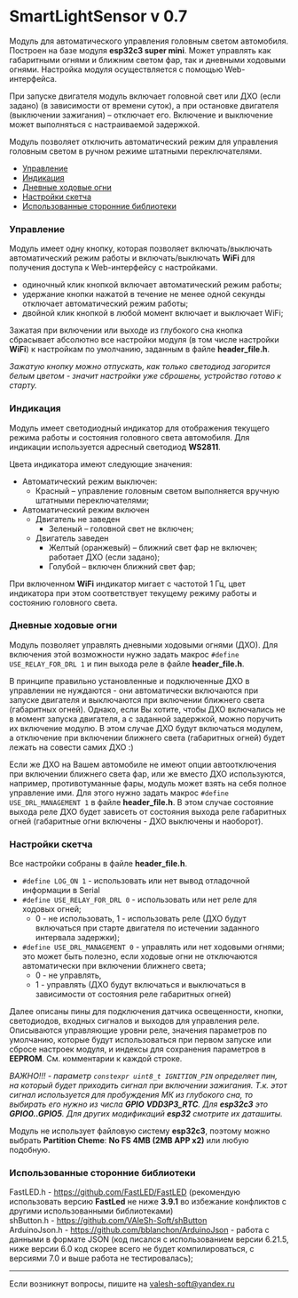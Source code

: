 # SmartLightSensor v 0.7

Модуль для автоматического управления головным светом автомобиля. Построен на базе модуля **esp32c3 super mini**. Может управлять как габаритными огнями и ближним светом фар, так и дневными ходовыми огнями. Настройка модуля осуществляется с помощью Web-интерфейса.

При запуске двигателя модуль включает головной свет или ДХО (если задано) (в зависимости от времени суток), а при остановке двигателя (выключении зажигания) – отключает его. Включение и выключение может выполняться с настраиваемой задержкой.

Модуль позволяет отключить автоматический режим для управления головным светом в ручном режиме штатными переключателями.

- [Управление](#управление)
- [Индикация](#индикация)
- [Дневные ходовые огни](#дневные-ходовые-огни)
- [Настройки скетча](#настройки-скетча)
- [Использованные сторонние библиотеки](#использованные-сторонние-библиотеки)

### Управление

Модуль имеет одну кнопку, которая позволяет включать/выключать автоматический режим работы и включать/выключать **WiFi** для получения доступа к Web-интерфейсу с настройками.
- одиночный клик кнопкой включает автоматический режим работы;
- удержание кнопки нажатой в течение не менее одной секунды отключает автоматический режим работы;
- двойной клик кнопкой в любой момент включает и выключает WiFi;

Зажатая при включении или выходе из глубокого сна кнопка сбрасывает абсолютно все настройки модуля (в том числе настройки **WiFi**) к настройкам по умолчанию, заданным в файле **header_file.h**.

*Зажатую кнопку можно отпускать, как только светодиод загорится белым цветом - значит настройки уже сброшены, устройство готово к старту.*

### Индикация

Модуль имеет светодиодный индикатор для отображения текущего режима работы и состояния головного света автомобиля. Для индикации используется адресный светодиод **WS2811**.

Цвета индикатора имеют следующие значения:
- Автоматический режим выключен:
  - Красный – управление головным светом выполняется вручную штатными переключателями;
- Автоматический режим включен
  - Двигатель не заведен
    -	Зеленый – головной свет не включен;
  - Двигатель заведен
    - Желтый (оранжевый) – ближний свет фар не включен; работает ДХО (если задано);
    - Голубой – включен ближний свет фар;

При включенном **WiFi** индикатор мигает с частотой 1 Гц, цвет индикатора при этом соответствует текущему режиму работы и состоянию головного света.

### Дневные ходовые огни

Модуль позволяет управлять дневными ходовыми огнями (ДХО). Для включения этой возможности нужно задать макрос `#define USE_RELAY_FOR_DRL 1` и пин выхода реле в файле **header_file.h**.

В принципе правильно установленные и подключенные ДХО в управлении не нуждаются - они автоматически включаются при запуске двигателя и выключаются при включении ближнего света (габаритных огней). Однако, если Вы хотите, чтобы ДХО включались не в момент запуска двигателя, а с заданной задержкой, можно поручить их включение модулю. В этом случае ДХО будут включаться модулем, а отключение при включении ближнего света (габаритных огней) будет лежать на совести самих ДХО :)

Если же ДХО на Вашем автомобиле не имеют опции автоотключения при включении ближнего света фар, или же вместо ДХО используются, например, противотуманные фары, модуль может взять на себя полное управление ими. Для этого нужно задать макрос `#define USE_DRL_MANAGEMENT 1` в файле **header_file.h**. В этом случае состояние выхода реле ДХО будет зависеть от состояния выхода реле габаритных огней (габаритные огни включены - ДХО выключены и наоборот).

### Настройки скетча

Все настройки собраны в файле  **header_file.h**.

- `#define LOG_ON 1` - использовать или нет вывод отладочной информации в Serial
- `#define USE_RELAY_FOR_DRL 0`  - использовать или нет реле для ходовых огней; 
  - 0 - не использовать, 1 - использовать реле (ДХО будут включаться при старте двигателя по истечении заданного интервала задержки);
- `#define USE_DRL_MANAGEMENT 0` - управлять или нет ходовыми огнями; это может быть полезно, если ходовые огни не отключаются автоматически при включении ближнего света; 
  - 0 - не управлять, 
  - 1 - управлять (ДХО будут включаться и выключаться в зависимости от состояния реле габаритных огней)

Далее описаны пины для подключения датчика освещенности, кнопки, светодиодов, входных сигналов и выходов для управления реле. Описываются управляющие уровни реле, значения параметров по умолчанию, которые будут использоваться при первом запуске или сбросе настроек модуля, и индексы для сохранения параметров в **EEPROM**. См. комментарии к каждой строке.

*ВАЖНО!!! - параметр `constexpr uint8_t IGNITION_PIN` определяет пин, на который будет приходить сигнал при включении зажигания. Т.к. этот сигнал используется для пробуждения МК из глубокого сна, то выбирать его нужно из числа **GPIO** **VDD3P3_RTC**. Для **esp32c3** это **GPIO0..GPIO5**. Для других модификаций **esp32** смотрите их даташиты.*

Модуль не использует файловую систему **esp32c3**, поэтому можно выбрать **Partition Cheme**: **No FS 4MB (2MB APP x2)** или любую подобную.


### Использованные сторонние библиотеки

FastLED.h - https://github.com/FastLED/FastLED (рекомендую использовать версию **FastLed** не ниже **3.9.1** во избежание конфликтов с другими использованными библиотеками)<br>
shButton.h - https://github.com/VAleSh-Soft/shButton <br>
ArduinoJson.h - https://github.com/bblanchon/ArduinoJson - работа с данными в формате JSON (код писался с использованием версии 6.21.5, ниже версии 6.0 код скорее всего не будет компилироваться, с версиями 7.0 и выше работа не тестировалась);<br>

***

Если возникнут вопросы, пишите на valesh-soft@yandex.ru 